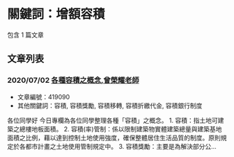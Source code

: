# 關鍵詞：增額容積

包含 1 篇文章

## 文章列表

### 2020/07/02 [各種容積之概念,曾榮耀老師](../../articles/419090_%E5%90%84%E7%A8%AE%E5%AE%B9%E7%A9%8D%E4%B9%8B%E6%A6%82%E5%BF%B5%2C%E6%9B%BE%E6%A6%AE%E8%80%80%E8%80%81%E5%B8%AB.md)
- 文章編號：419090
- 其他關鍵詞：容積, 容積獎勵, 容積移轉, 容積折繳代金, 容積銀行制度

各位同學好 今日專欄為各位同學整理各種「容積」之概念。 1. 容積：指土地可建築之總樓地板面積。 2. 容積(率)管制：係以限制建築物實體建築總量與建築基地面積之比例，藉以達到控制土地使用強度，確保整體居住生活品質的制度。原則規定於各都市計畫之土地使用管制規定中。 3. 容積獎勵：主要是為解決部分公...
